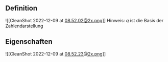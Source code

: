 ## Definition

![[CleanShot 2022-12-09 at 08.52.02@2x.png]]
Hinweis: $q$ ist die Basis der Zahlendarstellung

## Eigenschaften

![[CleanShot 2022-12-09 at 08.52.23@2x.png]]
